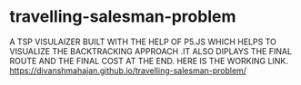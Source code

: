 # travelling-salesman-problem
A TSP VISULAIZER BUILT WITH THE HELP OF P5.JS WHICH HELPS TO VISUALIZE THE BACKTRACKING APPROACH .IT ALSO DIPLAYS THE FINAL ROUTE AND THE FINAL COST AT THE END.
HERE IS THE WORKING LINK.
 https://divanshmahajan.github.io/travelling-salesman-problem/
